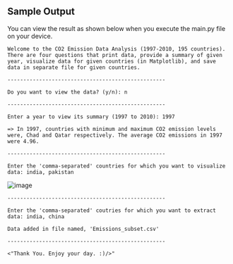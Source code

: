 ## Sample Output

You can view the result as shown below when you execute the main.py file on your device.
```
Welcome to the CO2 Emission Data Analysis (1997-2010, 195 countries). There are four questions that print data, provide a summary of given year, visualize data for given countries (in Matplotlib), and save data in separate file for given countries.

--------------------------------------------------

Do you want to view the data? (y/n): n

--------------------------------------------------

Enter a year to view its summary (1997 to 2010): 1997

=> In 1997, countries with minimum and maximum CO2 emission levels were, Chad and Qatar respectively. The average CO2 emissions in 1997 were 4.96.

--------------------------------------------------

Enter the 'comma-separated' countries for which you want to visualize data: india, pakistan
```

![image](https://user-images.githubusercontent.com/108747654/188279759-6ec19f79-f711-4ca8-8d69-e23c20b94672.png)

```
--------------------------------------------------

Enter the 'comma-separated' coutries for which you want to extract data: india, china

Data added in file named, 'Emissions_subset.csv'

--------------------------------------------------

<"Thank You. Enjoy your day. :)/>"
```
